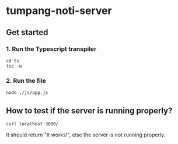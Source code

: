 # tumpang-noti-server
## Get started
### 1. Run the Typescript transpiler
```
cd ts 
tsc -w
```

### 2. Run the file
```
node ./js/app.js
```

## How to test if the server is running properly?
```
curl localhost:3000/
```
It should return "It works!", else the server is not running properly.
